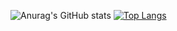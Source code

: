 ![Anurag's GitHub stats](https://github-readme-stats.vercel.app/api?username=BerkeA111&theme=darcula&show_icons=true&rank_icon=1&show=reviews,discussions_started,discussions_answered,prs_merged,prs_merged_percentage)
[![Top Langs](https://github-readme-stats.vercel.app/api/top-langs/?username=BerkeA111&theme=darcula&layout=pie)](https://github.com/anuraghazra/github-readme-stats)
